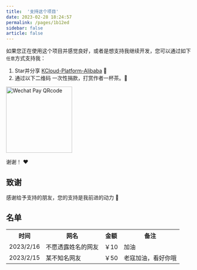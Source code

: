 ```yaml
---
title:  '支持这个项目'
date: 2023-02-28 18:24:57
permalink: /pages/1b12ed
sidebar: false
article: false
---
```


如果您正在使用这个项目并感觉良好，或者是想支持我继续开发，您可以通过如下`任意`方式支持我：

1. Star并分享 [KCloud-Platform-Alibaba](https://github.com/KouShenhai/KCloud-Platform-Alibaba) :rocket:
2. 通过以下二维码 一次性捐款，打赏作者一杯茶。:tea:

<img :src="$withBase('/img/qrcode/wxzf.png')" alt="Wechat Pay QRcode" width=180>

谢谢！ :heart:

## 致谢
感谢给予支持的朋友，您的支持是我前进的动力 🎉

## 名单
<table>
    <tr>
        <th>时间</th>
        <th>网名</th>
        <th>金额</th>
        <th>备注</th>
    </tr>
        <tr>
        <td>2023/2/16</td>
        <td>不愿透露姓名的网友</td>
        <td>￥10</td>
        <td>加油</td>
    </tr>
    <tr>
        <td>2023/2/15</td>
        <td>某不知名网友</td>
        <td>￥50</td>
        <td>老寇加油，看好你哦</td>
    </tr>
</table>